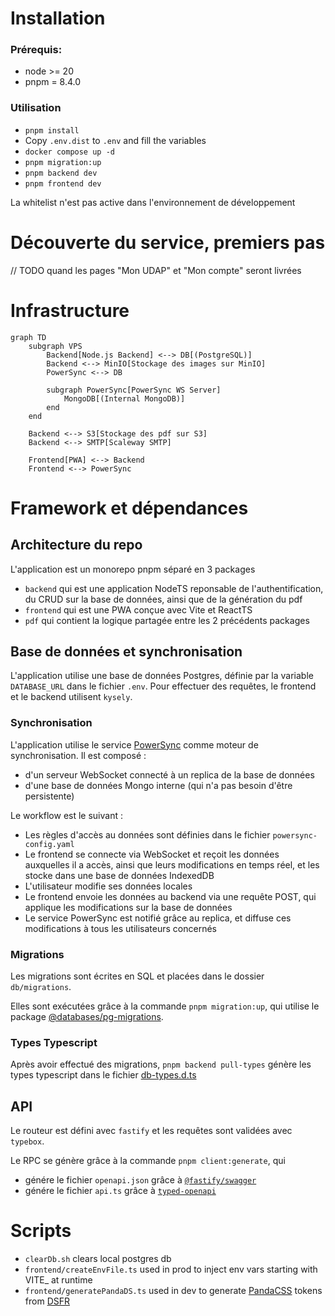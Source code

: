 # Installation

### Prérequis:

- node >= 20
- pnpm = 8.4.0

### Utilisation

- `pnpm install`
- Copy `.env.dist` to `.env` and fill the variables
- `docker compose up -d`
- `pnpm migration:up`
- `pnpm backend dev`
- `pnpm frontend dev`

La whitelist n'est pas active dans l'environnement de développement

# Découverte du service, premiers pas

// TODO quand les pages "Mon UDAP" et "Mon compte" seront livrées

# Infrastructure

```mermaid
graph TD
    subgraph VPS
        Backend[Node.js Backend] <--> DB[(PostgreSQL)]
        Backend <--> MinIO[Stockage des images sur MinIO]
        PowerSync <--> DB

        subgraph PowerSync[PowerSync WS Server]
            MongoDB[(Internal MongoDB)]
        end
    end

    Backend <--> S3[Stockage des pdf sur S3]
    Backend <--> SMTP[Scaleway SMTP]

    Frontend[PWA] <--> Backend
    Frontend <--> PowerSync
```

# Framework et dépendances

## Architecture du repo

L'application est un monorepo pnpm séparé en 3 packages

- `backend` qui est une application NodeTS reponsable de l'authentification, du CRUD sur la base de données, ainsi que
  de la génération du pdf
- `frontend` qui est une PWA conçue avec Vite et ReactTS
- `pdf` qui contient la logique partagée entre les 2 précédents packages

## Base de données et synchronisation

L'application utilise une base de données Postgres, définie par la variable `DATABASE_URL` dans le fichier `.env`. Pour
effectuer des requêtes, le frontend et le backend utilisent `kysely`.

### Synchronisation

L'application utilise le service [PowerSync](https://docs.powersync.com/intro/powersync-overview) comme moteur de
synchronisation. Il est composé :

- d'un serveur WebSocket connecté à un replica de la base de données
- d'une base de données Mongo interne (qui n'a pas besoin d'être persistente)

Le workflow est le suivant :

- Les règles d'accès au données sont définies dans le fichier `powersync-config.yaml`
- Le frontend se connecte via WebSocket et reçoit les données auxquelles il a accès, ainsi que leurs modifications en
  temps réel, et les stocke dans une base de données IndexedDB
- L'utilisateur modifie ses données locales
- Le frontend envoie les données au backend via une requête POST, qui applique les modifications sur la base de données
- Le service PowerSync est notifié grâce au replica, et diffuse ces modifications à tous les utilisateurs concernés

### Migrations

Les migrations sont écrites en SQL et placées dans le dossier `db/migrations`.

Elles sont exécutées grâce à la commande `pnpm migration:up`, qui utilise le package
[@databases/pg-migrations](https://www.npmjs.com/package/@databases/pg-migrations).

### Types Typescript

Après avoir effectué des migrations, `pnpm backend pull-types` génère les types typescript dans le fichier
[db-types.d.ts](./packages/backend/src/db-types.d.ts)

## API

Le routeur est défini avec `fastify` et les requêtes sont validées avec `typebox`.

Le RPC se génère grâce à la commande `pnpm client:generate`, qui

- génére le fichier `openapi.json` grâce à [`@fastify/swagger`](https://github.com/fastify/fastify-swagger)
- génére le fichier `api.ts` grâce à [`typed-openapi`](https://github.com/astahmer/typed-openapi)

# Scripts

- `clearDb.sh` clears local postgres db
- `frontend/createEnvFile.ts` used in prod to inject env vars starting with VITE\_ at runtime
- `frontend/generatePandaDS.ts` used in dev to generate [PandaCSS](https://panda-css.com/docs/theming/tokens) tokens
  from [DSFR](https://github.com/GouvernementFR/dsfr)
